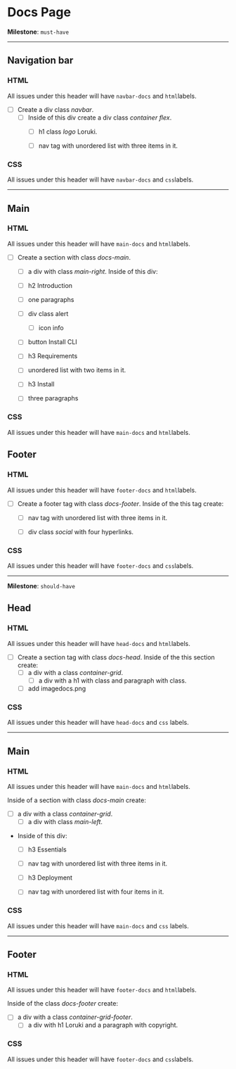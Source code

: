 
# Docs Page


 **Milestone**: `must-have`

---
## Navigation bar


### HTML

All issues under this header will have `navbar-docs` and `html`labels.

- [ ] Create a div class *navbar*.
  - [ ] Inside of this div create a div class *container flex*.
      - [ ] h1 class *logo* Loruki.
      - [ ] nav tag with unordered list with three items in it.


### CSS 

All issues under this header will have `navbar-docs` and `css`labels.


---

## Main

### HTML

All issues under this header will have `main-docs` and `html`labels.

- [ ] Create a section with class *docs-main*.
     - [ ] a div with class *main-right*.
     Inside of this div:
  - [ ]  h2 Introduction
    - [ ]  one paragraphs
  - [ ]  div class alert
     - [ ]  icon info
  - [ ]  button Install CLI
  - [ ]  h3 Requirements
    - [ ] unordered list with two items in it.
  - [ ]  h3 Install
    - [ ] three paragraphs


### CSS

All issues under this header will have `main-docs` and `html`labels.



## Footer

### HTML

All issues under this header will have `footer-docs` and `html`labels.

- [ ] Create a footer tag with class *docs-footer*.
Inside of the this tag create:
  - [ ] nav tag with unordered list with three items in it.
  - [ ] div class *social* with four hyperlinks.


### CSS

All issues under this header will have `footer-docs` and `css`labels.


---

**Milestone**: `should-have`

## Head

### HTML

All issues under this header will have `head-docs` and `html`labels.

- [ ] Create a section tag with class *docs-head*.
Inside of the this section create:
  - [ ] a div with a class *container-grid*.
       - [ ] a div with a h1 with class and paragraph with class.
  - [ ] add imagedocs.png

### CSS

All issues under this header will have `head-docs` and `css` labels.

---

## Main

### HTML

All issues under this header will have `main-docs` and `html`labels.

Inside of a section with class *docs-main* create:
- [ ] a div with a class *container-grid*.
     - [ ] a div with class *main-left*.
- Inside of this div:
  - [ ]  h3 Essentials
    - [ ] nav tag with unordered list with three items in it.
  - [ ]  h3 Deployment
    - [ ] nav tag with unordered list with four items in it.


### CSS

All issues under this header will have `main-docs` and `css` labels.

---

## Footer

### HTML

All issues under this header will have `footer-docs` and `html`labels.

Inside of the class *docs-footer* create:
  - [ ] a div with a class *container-grid-footer*.
       - [ ] a div with h1 Loruki and a paragraph with copyright.

### CSS    

All issues under this header will have `footer-docs` and `css`labels.
